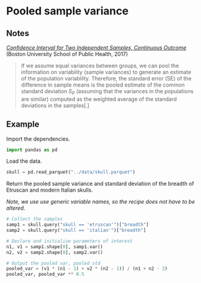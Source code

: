 
# Pooled sample variance

## Notes

*[Confidence Interval for Two Independent Samples, Continuous Outcome](https://sphweb.bumc.bu.edu/otlt/mph-modules/bs/bs704_confidence_intervals/BS704_Confidence_Intervals5.html#headingtaglink_1)* (Boston University School of Public Health, 2017)

> If we assume equal variances between groups, we can pool the information on variability (sample variances) to generate an estimate of the population variability.
> Therefore, the standard error (SE) of the difference in sample means is the pooled estimate of the common standard deviation *S*<sub>*P*</sub> (assuming that the variances in the populations are similar) computed as the weighted average of the standard deviations in the samples[.]

## Example

Import the dependencies.

```python
import pandas as pd
```

Load the data.

```python
skull = pd.read_parquet("../data/skull.parquet")
```

Return the pooled sample variance and standard deviation of the breadth of Etruscan and modern Italian skulls.

*Note, we use use generic variable names, so the recipe does not have to be altered.*

```python
# Collect the samples
samp1 = skull.query("skull == 'etruscan'")["breadth"]
samp2 = skull.query("skull == 'italian'")["breadth"]

# Declare and initialise parameters of interest
n1, v1 = samp1.shape[0], samp1.var()
n2, v2 = samp2.shape[0], samp2.var()

# Output the pooled var, pooled std
pooled_var = (v1 * (n1 - 1) + v2 * (n2 - 1)) / (n1 + n2 - 2)
pooled_var, pooled_var ** 0.5
```
